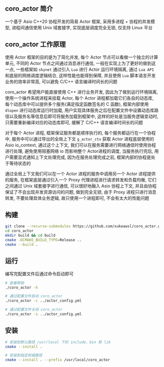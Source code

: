 ## coro_actor 简介

一个基于 Asio C++20 协程开发的简易 Actor 框架, 采用多进程 + 协程的并发模型, 进程间通信使用 Unix 域套接字, 实现底层调度完全无锁, 仅支持 Linux 平台

## coro_actor 工作原理

使用 Actor 框架的目的是为了简化并发, 每个 Actor 节点可以看做一个独立的计算单元, 不同的 Actor 节点之间通过消息进行通信, 一般在实现上为了更好的做到这一点, 一些框架如 `skynet` 通过引入 `Lua` 进行 Actor 运行环境隔离, 通过 `Lua API` 和底层的网络调度逻辑结合, 这样性能也能得到保障, 并且使用 `Lua` 脚本语言开发业务的效率非常高, 可以避免 C/C++ 语言编译时间长的问题

coro_actor 希望用户能直接使用 C++ 进行业务开发, 因此为了做到运行环境隔离, 使用一个操作系统进程来挂载 Actor, 每个 Actor 进程都加载它们各自的动态库, 每个动态库中可以提供多个服务(满足指定函数签名的 C 函数), 框架内部使用 `dlopen` 进行动态库运行时加载, 用户实现具体服务之后在配置文件中设置动态库路径以及服务名等信息后即可将服务加载到框架中, 这样的好处是当服务逻辑变动时, 只需要重新编译对应的动态库即可, 缓解了 C/C++ 语言编译时间长的问题

对于每个 Actor 进程, 框架保证服务都是顺序执行的, 每个服务都运行在一个协程中, 服务中可以通过导出的全局上下文 `g_actor_ctx` 获取 Actor 进程底层使用的 Asio io_context, 通过这个上下文, 我们可以在服务需要进行网络通信时使用协程进行处理, 避免使用阻塞网络 io 而影响整个 Actor进程的调度, 当服务执行完后, 用户需要显式通知上下文处理完成, 因为在服务处理完成之前, 框架内部的协程是处于等待状态的

通过全局上下文我们可以在一个 Actor 进程的服务中调用另一个 Actor 进程提供的服务, 在框架底层通过引入一个 Proxy 代理进程进行请求转发和负载均衡, 它们之间通过 Unix 域套接字进行通信, 可以很好地融入 Asio 协程上下文, 并且由协程保证了不会出现并发资源访问的问题, 做到完全无锁, 由于 Proxy 进程只进行消息转发, 不要处理具体业务逻辑, 故只使用一个进程即可, 不会有太大的性能问题

## 构建

```bash
git clone --recurse-submodules https://github.com/xukeawsl/coro_actor.git
cd coro_actor
mkdir build && cd build
cmake -DCMAKE_BUILD_TYPE=Release ..
cmake --build .
```

## 运行

编写完配置文件后通过命令启动即可

```bash
# 查看帮助
./coro_actor -h

# 通过配置文件启动 coro_actor
./coro_actor -c ../actor_config.yml

# 通过配置文件关闭 coro_actor
./coro_actor -s ../actor_config.yml
```

## 安装

```bash
# 安装到默认路径 /usr/local 下的 include、bin 和 lib
cmake --install .

# 安装到指定前缀路径
cmake --install . --prefix /usr/local/coro_actor
```